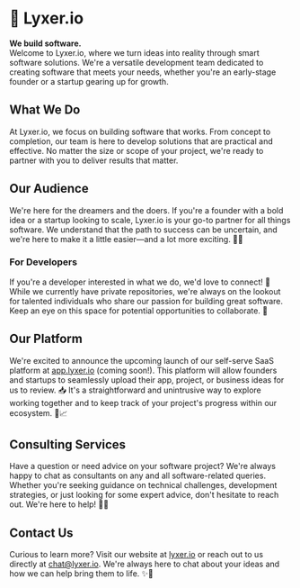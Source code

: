 
# 🚀 Lyxer.io

**We build software.**  
Welcome to Lyxer.io, where we turn ideas into reality through smart software solutions. We're a versatile development team dedicated to creating software that meets your needs, whether you're an early-stage founder or a startup gearing up for growth.

## What We Do

At Lyxer.io, we focus on building software that works. From concept to completion, our team is here to develop solutions that are practical and effective. No matter the size or scope of your project, we're ready to partner with you to deliver results that matter.

## Our Audience

We're here for the dreamers and the doers. If you're a founder with a bold idea or a startup looking to scale, Lyxer.io is your go-to partner for all things software. We understand that the path to success can be uncertain, and we're here to make it a little easier—and a lot more exciting. 🎯🚀

### For Developers

If you're a developer interested in what we do, we'd love to connect! 🤝 While we currently have private repositories, we're always on the lookout for talented individuals who share our passion for building great software. Keep an eye on this space for potential opportunities to collaborate. 👀

## Our Platform

We're excited to announce the upcoming launch of our self-serve SaaS platform at [app.lyxer.io](http://app.lyxer.io) (coming soon!). This platform will allow founders and startups to seamlessly upload their app, project, or business ideas for us to review. 📥 It's a straightforward and unintrusive way to explore working together and to keep track of your project's progress within our ecosystem. 🔄📈

## Consulting Services

Have a question or need advice on your software project? We're always happy to chat as consultants on any and all software-related queries. Whether you're seeking guidance on technical challenges, development strategies, or just looking for some expert advice, don't hesitate to reach out. We're here to help! 💼💬

## Contact Us

Curious to learn more? Visit our website at [lyxer.io](http://lyxer.io) or reach out to us directly at [chat@lyxer.io](mailto:chat@lyxer.io). We're always here to chat about your ideas and how we can help bring them to life. ✨💬
